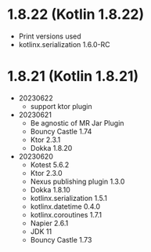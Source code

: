 # 1.8.22 (Kotlin 1.8.22)
 * Print versions used
 * kotlinx.serialization 1.6.0-RC


# 1.8.21 (Kotlin 1.8.21)

* 20230622
    * support ktor plugin
* 20230621
    * Be agnostic of MR Jar Plugin
    * Bouncy Castle 1.74
    * Ktor 2.3.1
    * Dokka 1.8.20
* 20230620
    * Kotest 5.6.2
    * Ktor 2.3.0
    * Nexus publishing plugin 1.3.0
    * Dokka 1.8.10
    * kotlinx.serialization 1.5.1
    * kotlinx.datetime 0.4.0
    * kotlinx.coroutines 1.7.1
    * Napier 2.6.1
    * JDK 11
    * Bouncy Castle 1.73
 